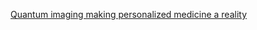 [Quantum imaging making personalized medicine a reality](https://www.chemicalqdevice.com/quantum-imaging-making-personalized-medicine-a-reality_1)
